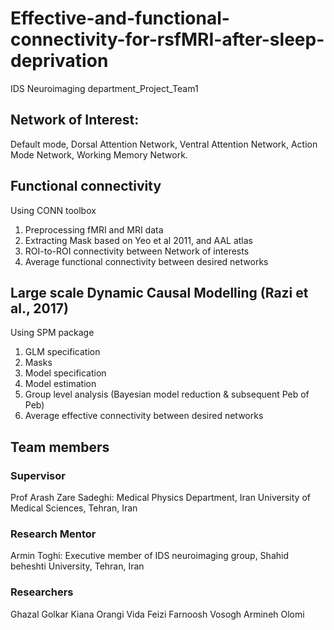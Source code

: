 # Effective-and-functional-connectivity-for-rsfMRI-after-sleep-deprivation
IDS Neuroimaging department_Project_Team1

## Network of Interest: 

Default mode, Dorsal Attention Network, Ventral Attention Network, Action Mode Network, Working Memory Network.

## Functional connectivity
Using CONN toolbox
1. Preprocessing fMRI and MRI data
2. Extracting Mask based on Yeo et al 2011, and AAL atlas
3. ROI-to-ROI connectivity between Network of interests
4. Average functional connectivity between desired networks
## Large scale Dynamic Causal Modelling (Razi et al., 2017)
Using SPM package
1. GLM specification
2. Masks
3. Model specification
4. Model estimation
5. Group level analysis (Bayesian model reduction & subsequent Peb of Peb)
6. Average effective connectivity between desired networks

## Team members
### Supervisor
Prof Arash Zare Sadeghi: Medical Physics Department, Iran University of Medical Sciences, Tehran, Iran
### Research Mentor
Armin Toghi: Executive member of IDS neuroimaging group, Shahid beheshti University, Tehran, Iran
### Researchers
Ghazal Golkar
Kiana Orangi
Vida Feizi
Farnoosh Vosogh
Armineh Olomi


